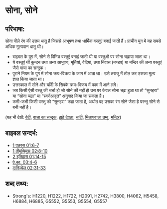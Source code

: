 # सोना, सोने #

## परिभाषा: ##

सोना पीले रंग की उत्तम धातु है जिससे आभूषण तथा धार्मिक वस्तुएं बनाई जाती हैं। प्राचीन युग में यह सबसे अधिक मूल्यवान धातु थी।

* बाइबल के युग में, सोने से विभिन्न वस्तुएं बनाई जाती थी या वस्तुओं पर सोना चढ़ाया जाता था।
* ये वस्तुएं थी कुन्दन तथा अन्य आभूषण, मूर्तियां, वेदियां, तथा निवास (मण्डप) या मन्दिर की अन्य वस्तुएं जैसे वाचा का सन्दूक।
* पुराने नियम के युग में सोना क्रय-विक्रय के काम में आता था। उसे तराजू में तोल कर उसका मूल्य ज्ञात किया जाता था।
* उत्तरकाल में सोने और चाँदी के सिक्के क्रय-विक्रय में काम में आने लगे।
* जब किसी ऐसी वस्तु की चर्चा हो जो सोने की नहीं हो उस पर केवल सोना चढ़ा हुआ था तो “सुनहरा” या “सोना चढ़ा” या “स्वर्णआवृत” अनुवाद किया जा सकता है। 
* कभी-कभी किसी वस्तु को “सुनहरा” कहा जाता है, अर्थात वह उसका रंग सोने जैसा है परन्तु सोने से बनी नहीं है।

(यह भी देखें: [वेदी](../kt/altar.md), [वाचा का सन्दूक](../kt/arkofthecovenant.md), [झूठे देवता](../kt/falsegod.md), [चांदी](../other/silver.md), [मिलापवाला तम्बू](../kt/tabernacle.md), [मन्दिर](../kt/temple.md))

## बाइबल सन्दर्भ: ##

* [1 पतरस 01:6-7](rc://hi/tn/help/1pe/01/06)
* [1 तीमुथियुस 02:8-10](rc://hi/tn/help/1ti/02/08)
* [2 इतिहास 01:14-15](rc://hi/tn/help/2ch/01/14)
* [प्रे.का. 03:4-6](rc://hi/tn/help/act/03/04)
* [दानिय्येल 02:31-33](rc://hi/tn/help/dan/02/31)

## शब्द तथ्य: ##

* Strong's: H1220, H1222, H1722, H2091, H2742, H3800, H4062, H5458, H6884, H6885, G5552, G5553, G5554, G5557
